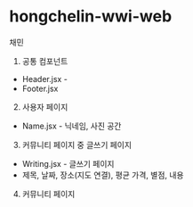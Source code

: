 # hongchelin-wwi-web

채민

1. 공통 컴포넌트

- Header.jsx -
- Footer.jsx

2. 사용자 페이지

- Name.jsx - 닉네임, 사진 공간

3. 커뮤니티 페이지 중 글쓰기 페이지

- Writing.jsx - 글쓰기 페이지
- 제목, 날짜, 장소(지도 연결), 평균 가격, 별점, 내용

4. 커뮤니티 페이지
